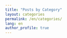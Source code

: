 ```yaml
---
title: "Posts by Category"
layout: categories
permalink: /en/categories/
lang: en
author_profile: true
---
```

